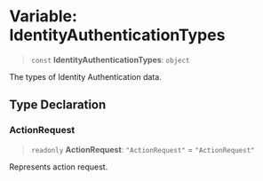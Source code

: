 # Variable: IdentityAuthenticationTypes

> `const` **IdentityAuthenticationTypes**: `object`

The types of Identity Authentication data.

## Type Declaration

### ActionRequest

> `readonly` **ActionRequest**: `"ActionRequest"` = `"ActionRequest"`

Represents action request.
